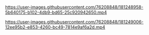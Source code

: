 https://user-images.githubusercontent.com/76208848/181248958-5b640175-b102-4db9-bd65-25c920942650.mp4

https://user-images.githubusercontent.com/76208848/181249006-12ee95b2-e853-4260-bc49-7814e9af6a2d.mp4
